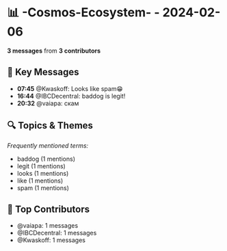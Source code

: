 # 📊 -Cosmos-Ecosystem- - 2024-02-06
**3 messages** from **3 contributors**

## 💬 Key Messages
- **07:45** @Kwaskoff: Looks like spam😁
- **16:44** @IBCDecentral: baddog is legit!
- **20:32** @vaiapa: скам

## 🔍 Topics & Themes
*Frequently mentioned terms:*
- baddog (1 mentions)
- legit (1 mentions)
- looks (1 mentions)
- like (1 mentions)
- spam (1 mentions)

## 👥 Top Contributors
- @vaiapa: 1 messages
- @IBCDecentral: 1 messages
- @Kwaskoff: 1 messages